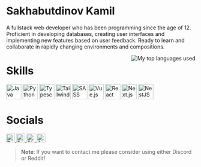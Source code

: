 # Sakhabutdinov Kamil

A fullstack web developer who has been programming since the age of 12. Proficient in developing databases, creating user interfaces and implementing new features based on user feedback. Ready to learn and collaborate in rapidly changing environments and compositions.

<img align="right" alt="My top languages used" src="https://github-readme-stats.vercel.app/api/top-langs/?username=Domin-MND&theme=github_dark&show_icons=true&layout=compact&border_color=21262d&border_radius=6" />

# Skills

<div>
  <img align="top" alt="Java" width="40px" src="https://skillicons.dev/icons?i=java" />
  <img align="top" alt="Python" width="40px" src="https://skillicons.dev/icons?i=py" />
  <img align="top" alt="Typescript" width="40px" src="https://skillicons.dev/icons?i=ts" />
  <img align="top" alt="Tailwind CSS" width="40px" src="https://skillicons.dev/icons?i=tailwind" />
  <img align="top" alt="SASS" width="40px" src="https://skillicons.dev/icons?i=sass" />
  <img align="top" alt="Vue.js" width="40px" src="https://skillicons.dev/icons?i=vue" />
  <img align="top" alt="React" width="40px" src="https://skillicons.dev/icons?i=react" />
  <img align="top" alt="Next.js" width="40px" src="https://skillicons.dev/icons?i=nextjs" />
  <img align="top" alt="NestJS" width="40px" src="https://skillicons.dev/icons?i=nestjs" />
</div>


# Socials

<a href="https://twitter.com/Dominiff">
  <img alt="Twitter" src="https://img.shields.io/twitter/follow/Dominiff?color=%23628fda&label=Dominiff&logo=twitter&logoColor=%23628fda&style=flat" height="23px" />
</a>
<a href="https://reddit.com/u/Domin-MC">
  <img alt="Reddit" src="https://img.shields.io/reddit/user-karma/link/Domin-MC?color=%23628fda&label=u%2FDomin-MC&logo=reddit&logoColor=%23628fda&style=flat" height="23px" />
</a>
<a href="https://discord.com/users/418306434317680641">
  <img alt="Discord" src="https://img.shields.io/badge/Domin-%232874-%23628fda?style=flat&logo=discord&logoColor=%23628fda" height="23px" />
</a>
<a href="https://domin.pro">
  <img alt="Card" src="https://img.shields.io/badge/Card-domin.pro-%23628fda?style=flat" height="23px" />
</a>

> **Note**: If you want to contact me please consider using either Discord or Reddit!
